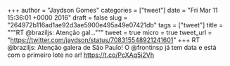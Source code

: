 
+++
author = "Jaydson Gomes"
categories = ["tweet"]
date = "Fri Mar 11 15:36:01 +0000 2016"
draft = false
slug = "264972b116ad1ae92d3ae5900e495a49e07421db"
tags = ["tweet"]
title = """RT @braziljs: Atenção gal..."""
tweet = true
micro = true
tweet_url = "https://twitter.com/jaydson/status/708315548921241601"
+++
RT @braziljs: Atenção galera de São Paulo! O @frontinsp já tem data e está com o primeiro lote no ar! https://t.co/PcXAq5i2Vh
